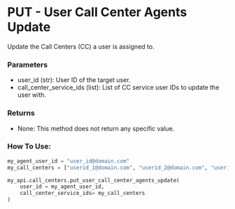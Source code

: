 # PUT - User Call Center Agents Update

Update the Call Centers (CC) a user is assigned to.

### Parameters&#x20;

* user\_id (str): User ID of the target user.
* call\_center\_service\_ids (list): List of CC service user IDs to update the user with.

### Returns

* None: This method does not return any specific value.

### How To Use:

```python
my_agent_user_id = "user_id@domain.com"
my_call_centers = ["userid_1@domain.com", "userid_2@domain.com", "userid_3@domain.com"]

my_api.call_centers.put_user_call_center_agents_update(
    user_id = my_agent_user_id,
    call_center_service_ids= my_call_centers 
)
```

